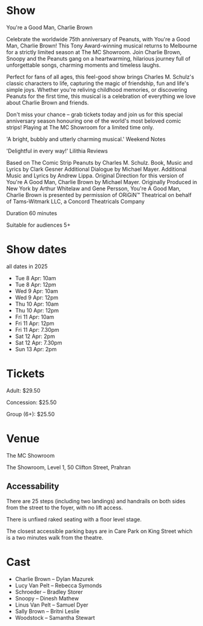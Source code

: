 # Show

You're a Good Man, Charlie Brown

Celebrate the worldwide 75th anniversary of Peanuts, with You're a Good Man, Charlie Brown! This Tony Award-winning musical returns to Melbourne for a strictly limited season at The MC Showroom. Join Charlie Brown, Snoopy and the Peanuts gang on a heartwarming, hilarious journey full of unforgettable songs, charming moments and timeless laughs.

Perfect for fans of all ages, this feel-good show brings Charles M. Schulz's classic characters to life, capturing the magic of friendship, fun and life's simple joys. Whether you're reliving childhood memories, or discovering Peanuts for the first time, this musical is a celebration of everything we love about Charlie Brown and friends.

Don't miss your chance – grab tickets today and join us for this special anniversary season honouring one of the world's most beloved comic strips! Playing at The MC Showroom for a limited time only.

'A bright, bubbly and utterly charming musical.' Weekend Notes

'Delightful in every way!' Lilithia Reviews

Based on The Comic Strip Peanuts by Charles M. Schulz.
Book, Music and Lyrics by Clark Gesner Additional Dialogue by Michael Mayer.
Additional Music and Lyrics by Andrew Lippa.
Original Direction for this version of You're A Good Man, Charlie Brown by Michael Mayer. Originally Produced in New York by Arthur Whitelaw and Gene Persson, You're A Good Man, Charlie Brown is presented by permission of ORiGiN™ Theatrical on behalf of Tams-Witmark LLC, a Concord Theatricals Company

Duration
60 minutes

Suitable for audiences 5+

# Show dates

all dates in 2025

- Tue 8 Apr: 10am
- Tue 8 Apr: 12pm
- Wed 9 Apr: 10am
- Wed 9 Apr: 12pm
- Thu 10 Apr: 10am
- Thu 10 Apr: 12pm
- Fri 11 Apr: 10am
- Fri 11 Apr: 12pm
- Fri 11 Apr: 7.30pm
- Sat 12 Apr: 2pm
- Sat 12 Apr: 7.30pm
- Sun 13 Apr: 2pm

# Tickets

Adult:
$29.50

Concession:
$25.50

Group (6+):
$25.50

# Venue

The MC Showroom

The Showroom, Level 1, 50 Clifton Street, Prahran

## Accessability

There are 25 steps (including two landings) and handrails on both sides from the street to the foyer, with no lift access.

There is unfixed raked seating with a floor level stage.

The closest accessible parking bays are in Care Park on King Street which is a two minutes walk from the theatre.

# Cast

- Charlie Brown – Dylan Mazurek
- Lucy Van Pelt – Rebecca Symonds
- Schroeder – Bradley Storer
- Snoopy – Dinesh Mathew
- Linus Van Pelt – Samuel Dyer
- Sally Brown – Britni Leslie
- Woodstock – Samantha Stewart